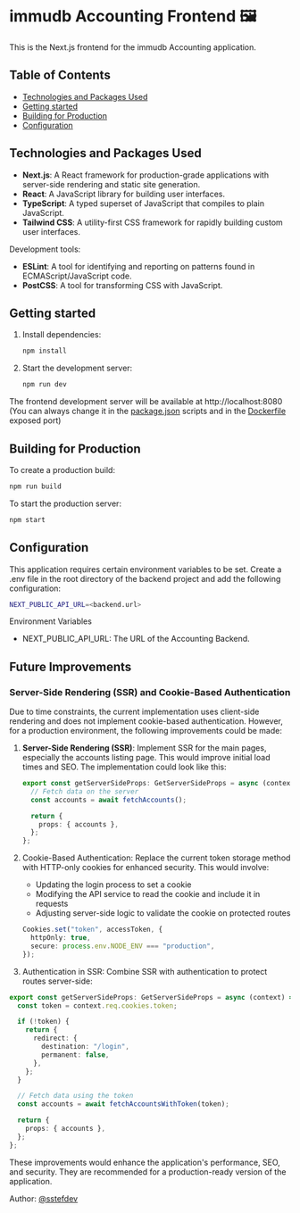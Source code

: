 # immudb Accounting Frontend 🖼️

This is the Next.js frontend for the immudb Accounting application.

## Table of Contents

- [Technologies and Packages Used](#technologies-and-packages-used)
- [Getting started](#getting-started)
- [Building for Production](#building-for-production)
- [Configuration](#configuration)

## Technologies and Packages Used

- **Next.js**: A React framework for production-grade applications with server-side rendering and static site generation.
- **React**: A JavaScript library for building user interfaces.
- **TypeScript**: A typed superset of JavaScript that compiles to plain JavaScript.
- **Tailwind CSS**: A utility-first CSS framework for rapidly building custom user interfaces.

Development tools:

- **ESLint**: A tool for identifying and reporting on patterns found in ECMAScript/JavaScript code.
- **PostCSS**: A tool for transforming CSS with JavaScript.

## Getting started

1. Install dependencies:

   ```bash
   npm install
   ```

2. Start the development server:

   ```bash
   npm run dev
   ```

The frontend development server will be available at http://localhost:8080 (You can always change it in the [package.json](./package.json) scripts and in the [Dockerfile](./Dockerfile) exposed port)

## Building for Production

To create a production build:

```bash
npm run build
```

To start the production server:

```bash
npm start
```

## Configuration

This application requires certain environment variables to be set. Create a .env file in the root directory of the backend project and add the following configuration:

```bash
NEXT_PUBLIC_API_URL=<backend.url>
```

Environment Variables

- NEXT_PUBLIC_API_URL: The URL of the Accounting Backend.

## Future Improvements

### Server-Side Rendering (SSR) and Cookie-Based Authentication

Due to time constraints, the current implementation uses client-side rendering and does not implement cookie-based authentication. However, for a production environment, the following improvements could be made:

1. **Server-Side Rendering (SSR)**: Implement SSR for the main pages, especially the accounts listing page. This would improve initial load times and SEO. The implementation could look like this:

   ```typescript
   export const getServerSideProps: GetServerSideProps = async (context) => {
     // Fetch data on the server
     const accounts = await fetchAccounts();

     return {
       props: { accounts },
     };
   };
   ```

2. Cookie-Based Authentication: Replace the current token storage method with HTTP-only cookies for enhanced security. This would involve:

   - Updating the login process to set a cookie
   - Modifying the API service to read the cookie and include it in requests
   - Adjusting server-side logic to validate the cookie on protected routes

   ```typescript
   Cookies.set("token", accessToken, {
     httpOnly: true,
     secure: process.env.NODE_ENV === "production",
   });
   ```

3. Authentication in SSR: Combine SSR with authentication to protect routes server-side:

```typescript
export const getServerSideProps: GetServerSideProps = async (context) => {
  const token = context.req.cookies.token;

  if (!token) {
    return {
      redirect: {
        destination: "/login",
        permanent: false,
      },
    };
  }

  // Fetch data using the token
  const accounts = await fetchAccountsWithToken(token);

  return {
    props: { accounts },
  };
};
```

These improvements would enhance the application's performance, SEO, and security. They are recommended for a production-ready version of the application.

Author: [@sstefdev](https://github.com/sstefdev)

